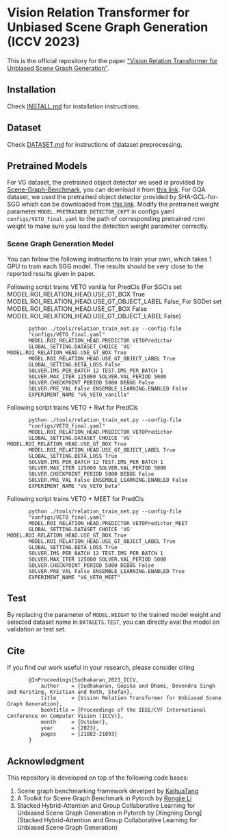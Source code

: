# Vision Relation Transformer for Unbiased Scene Graph Generation (ICCV 2023) 

This is the official repository for the paper ["Vision Relation Transformer for Unbiased Scene Graph Generation"](https://arxiv.org/abs/2308.09472).

## Installation

Check [INSTALL.md](INSTALL.md) for installation instructions.

## Dataset

Check [DATASET.md](DATASET.md) for instructions of dataset preprocessing.


## Pretrained Models

For VG dataset, the pretrained object detector we used is provided by [Scene-Graph-Benchmark](https://github.com/KaihuaTang/Scene-Graph-Benchmark.pytorch), you can download it from [this link](https://1drv.ms/u/s!AjK8-t5JiDT1kxT9s3JwIpoGz4cA?e=usU6TR). For GQA dataset, we used the pretrained object detector provided by SHA-GCL-for-SGG which can be downloaded from [this link](https://1drv.ms/u/s!AjK8-t5JiDT1kxBfihou2smfXFV9?e=VtyoR7). Modify the pretrained weight parameter `MODEL.PRETRAINED_DETECTOR_CKPT` in configs yaml `configs/VETO_final.yaml` to the path of corresponding pretrained rcnn weight to make sure you load the detection weight parameter correctly.


### Scene Graph Generation Model
You can follow the following instructions to train your own, which takes 1 GPU to train each SGG model. The results should be very close to the reported results given in paper.

Following script trains VETO vanilla for PredCls (For SGCls set MODEL.ROI_RELATION_HEAD.USE_GT_BOX True MODEL.ROI_RELATION_HEAD.USE_GT_OBJECT_LABEL False, For SGDet set MODEL.ROI_RELATION_HEAD.USE_GT_BOX False MODEL.ROI_RELATION_HEAD.USE_GT_OBJECT_LABEL False)
```
       python ./tools/relation_train_net.py --config-file 
       "configs/VETO_final.yaml"
       MODEL.ROI_RELATION_HEAD.PREDICTOR VETOPredictor 
       GLOBAL_SETTING.DATASET_CHOICE 'VG' MODEL.ROI_RELATION_HEAD.USE_GT_BOX True 
       MODEL.ROI_RELATION_HEAD.USE_GT_OBJECT_LABEL True 
       GLOBAL_SETTING.BETA_LOSS False
       SOLVER.IMS_PER_BATCH 12 TEST.IMS_PER_BATCH 1 
       SOLVER.MAX_ITER 125000 SOLVER.VAL_PERIOD 5000 
       SOLVER.CHECKPOINT_PERIOD 5000 DEBUG False 
       SOLVER.PRE_VAL False ENSEMBLE_LEARNING.ENABLED False
       EXPERIMENT_NAME "VG_VETO_vanilla"

```
Following script trains VETO + Rwt for PredCls
```
       python ./tools/relation_train_net.py --config-file 
       "configs/VETO_final.yaml" 
       MODEL.ROI_RELATION_HEAD.PREDICTOR VETOPredictor
       GLOBAL_SETTING.DATASET_CHOICE 'VG' MODEL.ROI_RELATION_HEAD.USE_GT_BOX True 
       MODEL.ROI_RELATION_HEAD.USE_GT_OBJECT_LABEL True 
       GLOBAL_SETTING.BETA_LOSS True
       SOLVER.IMS_PER_BATCH 12 TEST.IMS_PER_BATCH 1 
       SOLVER.MAX_ITER 125000 SOLVER.VAL_PERIOD 5000 
       SOLVER.CHECKPOINT_PERIOD 5000 DEBUG False 
       SOLVER.PRE_VAL False ENSEMBLE_LEARNING.ENABLED False
       EXPERIMENT_NAME "VG_VETO_beta"

```

Following script trains VETO + MEET for PredCls
```
       python ./tools/relation_train_net.py --config-file 
       "configs/VETO_final.yaml" 
       MODEL.ROI_RELATION_HEAD.PREDICTOR VETOPredictor_MEET
       GLOBAL_SETTING.DATASET_CHOICE 'VG' MODEL.ROI_RELATION_HEAD.USE_GT_BOX True 
       MODEL.ROI_RELATION_HEAD.USE_GT_OBJECT_LABEL True 
       GLOBAL_SETTING.BETA_LOSS True
       SOLVER.IMS_PER_BATCH 12 TEST.IMS_PER_BATCH 1 
       SOLVER.MAX_ITER 125000 SOLVER.VAL_PERIOD 5000 
       SOLVER.CHECKPOINT_PERIOD 5000 DEBUG False 
       SOLVER.PRE_VAL False ENSEMBLE_LEARNING.ENABLED True
       EXPERIMENT_NAME "VG_VETO_MEET"

```

## Test
By replacing the parameter of `MODEL.WEIGHT` to the trained model weight and selected dataset name in `DATASETS.TEST`, you can directly eval the model on validation or test set.

## Cite
If you find our work useful in your research, please consider citing
```
       @InProceedings{Sudhakaran_2023_ICCV,
           author    = {Sudhakaran, Gopika and Dhami, Devendra Singh and Kersting, Kristian and Roth, Stefan},
           title     = {Vision Relation Transformer for Unbiased Scene Graph Generation},
           booktitle = {Proceedings of the IEEE/CVF International Conference on Computer Vision (ICCV)},
           month     = {October},
           year      = {2023},
           pages     = {21882-21893}
       }
```
## Acknowledgment
This repository is developed on top of the following code bases:
1. Scene graph benchmarking framework develped by [KaihuaTang](https://github.com/KaihuaTang/Scene-Graph-Benchmark.pytorch)
2. A Toolkit for Scene Graph Benchmark in Pytorch by [Rongjie Li](https://github.com/SHTUPLUS/PySGG)
3. Stacked Hybrid-Attention and Group Collaborative Learning for Unbiased Scene Graph Generation in Pytorch by [Xingning Dong](Stacked Hybrid-Attention and Group Collaborative Learning for Unbiased Scene Graph Generation)
